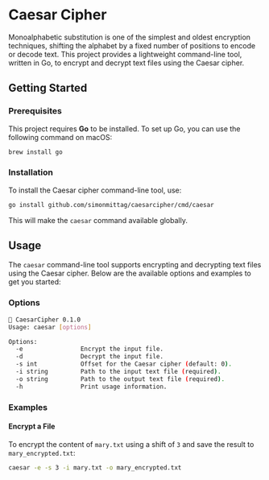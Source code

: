# Caesar Cipher

Monoalphabetic substitution is one of the simplest and oldest encryption techniques, shifting the alphabet by a fixed number of positions to encode or decode text. This project provides a lightweight command-line tool, written in Go, to encrypt and decrypt text files using the Caesar cipher.

## Getting Started

### Prerequisites

This project requires **Go** to be installed. To set up Go, you can use the following command on macOS:

```bash
brew install go
```

### Installation

To install the Caesar cipher command-line tool, use:

```bash
go install github.com/simonmittag/caesarcipher/cmd/caesar
```

This will make the `caesar` command available globally.

## Usage

The `caesar` command-line tool supports encrypting and decrypting text files using the Caesar cipher. Below are the available options and examples to get you started:

### Options

```bash
🌿 CaesarCipher 0.1.0
Usage: caesar [options]

Options:
  -e                Encrypt the input file.
  -d                Decrypt the input file.
  -s int            Offset for the Caesar cipher (default: 0).
  -i string         Path to the input text file (required).
  -o string         Path to the output text file (required).
  -h                Print usage information.
```

### Examples

#### Encrypt a File

To encrypt the content of `mary.txt` using a shift of `3` and save the result to `mary_encrypted.txt`:

```bash
caesar -e -s 3 -i mary.txt -o mary_encrypted.txt
```